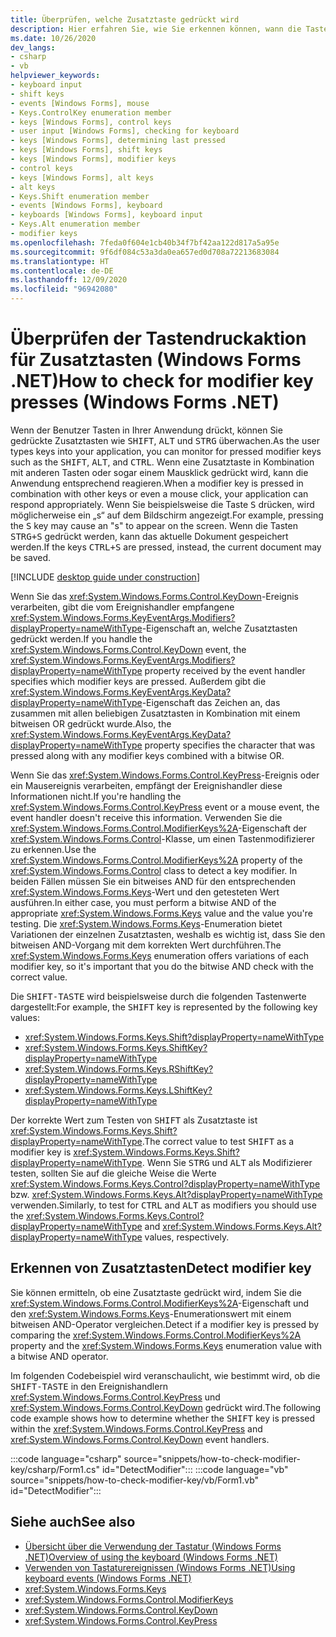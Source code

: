 ```yaml
---
title: Überprüfen, welche Zusatztaste gedrückt wird
description: Hier erfahren Sie, wie Sie erkennen können, wann die Tasten SHIFT, ALT oder STRG in Windows Forms für .NET gedrückt werden.
ms.date: 10/26/2020
dev_langs:
- csharp
- vb
helpviewer_keywords:
- keyboard input
- shift keys
- events [Windows Forms], mouse
- Keys.ControlKey enumeration member
- keys [Windows Forms], control keys
- user input [Windows Forms], checking for keyboard
- keys [Windows Forms], determining last pressed
- keys [Windows Forms], shift keys
- keys [Windows Forms], modifier keys
- control keys
- keys [Windows Forms], alt keys
- alt keys
- Keys.Shift enumeration member
- events [Windows Forms], keyboard
- keyboards [Windows Forms], keyboard input
- Keys.Alt enumeration member
- modifier keys
ms.openlocfilehash: 7feda0f604e1cb40b34f7bf42aa122d817a5a95e
ms.sourcegitcommit: 9f6df084c53a3da0ea657ed0d708a72213683084
ms.translationtype: HT
ms.contentlocale: de-DE
ms.lasthandoff: 12/09/2020
ms.locfileid: "96942080"
---
```

# <a name="how-to-check-for-modifier-key-presses-windows-forms-net"></a><span data-ttu-id="43cd2-103">Überprüfen der Tastendruckaktion für Zusatztasten (Windows Forms .NET)</span><span class="sxs-lookup"><span data-stu-id="43cd2-103">How to check for modifier key presses (Windows Forms .NET)</span></span>

<span data-ttu-id="43cd2-104">Wenn der Benutzer Tasten in Ihrer Anwendung drückt, können Sie gedrückte Zusatztasten wie <kbd>SHIFT</kbd>, <kbd>ALT</kbd> und <kbd>STRG</kbd> überwachen.</span><span class="sxs-lookup"><span data-stu-id="43cd2-104">As the user types keys into your application, you can monitor for pressed modifier keys such as the <kbd>SHIFT</kbd>, <kbd>ALT</kbd>, and <kbd>CTRL</kbd>.</span></span> <span data-ttu-id="43cd2-105">Wenn eine Zusatztaste in Kombination mit anderen Tasten oder sogar einem Mausklick gedrückt wird, kann die Anwendung entsprechend reagieren.</span><span class="sxs-lookup"><span data-stu-id="43cd2-105">When a modifier key is pressed in combination with other keys or even a mouse click, your application can respond appropriately.</span></span> <span data-ttu-id="43cd2-106">Wenn Sie beispielsweise die Taste <kbd>S</kbd> drücken, wird möglicherweise ein „s“ auf dem Bildschirm angezeigt.</span><span class="sxs-lookup"><span data-stu-id="43cd2-106">For example, pressing the <kbd>S</kbd> key may cause an "s" to appear on the screen.</span></span> <span data-ttu-id="43cd2-107">Wenn die Tasten <kbd>STRG+S</kbd> gedrückt werden, kann das aktuelle Dokument gespeichert werden.</span><span class="sxs-lookup"><span data-stu-id="43cd2-107">If the keys <kbd>CTRL+S</kbd> are pressed, instead, the current document may be saved.</span></span>

[!INCLUDE [desktop guide under construction](../../includes/desktop-guide-preview-note.md)]

<span data-ttu-id="43cd2-108">Wenn Sie das <xref:System.Windows.Forms.Control.KeyDown>-Ereignis verarbeiten, gibt die vom Ereignishandler empfangene <xref:System.Windows.Forms.KeyEventArgs.Modifiers?displayProperty=nameWithType>-Eigenschaft an, welche Zusatztasten gedrückt werden.</span><span class="sxs-lookup"><span data-stu-id="43cd2-108">If you handle the <xref:System.Windows.Forms.Control.KeyDown> event, the <xref:System.Windows.Forms.KeyEventArgs.Modifiers?displayProperty=nameWithType> property received by the event handler specifies which modifier keys are pressed.</span></span> <span data-ttu-id="43cd2-109">Außerdem gibt die <xref:System.Windows.Forms.KeyEventArgs.KeyData?displayProperty=nameWithType>-Eigenschaft das Zeichen an, das zusammen mit allen beliebigen Zusatztasten in Kombination mit einem bitweisen OR gedrückt wurde.</span><span class="sxs-lookup"><span data-stu-id="43cd2-109">Also, the <xref:System.Windows.Forms.KeyEventArgs.KeyData?displayProperty=nameWithType> property specifies the character that was pressed along with any modifier keys combined with a bitwise OR.</span></span>

<span data-ttu-id="43cd2-110">Wenn Sie das <xref:System.Windows.Forms.Control.KeyPress>-Ereignis oder ein Mausereignis verarbeiten, empfängt der Ereignishandler diese Informationen nicht.</span><span class="sxs-lookup"><span data-stu-id="43cd2-110">If you're handling the <xref:System.Windows.Forms.Control.KeyPress> event or a mouse event, the event handler doesn't receive this information.</span></span> <span data-ttu-id="43cd2-111">Verwenden Sie die <xref:System.Windows.Forms.Control.ModifierKeys%2A>-Eigenschaft der <xref:System.Windows.Forms.Control>-Klasse, um einen Tastenmodifizierer zu erkennen.</span><span class="sxs-lookup"><span data-stu-id="43cd2-111">Use the <xref:System.Windows.Forms.Control.ModifierKeys%2A> property of the <xref:System.Windows.Forms.Control> class to detect a key modifier.</span></span> <span data-ttu-id="43cd2-112">In beiden Fällen müssen Sie ein bitweises AND für den entsprechenden <xref:System.Windows.Forms.Keys>-Wert und den getesteten Wert ausführen.</span><span class="sxs-lookup"><span data-stu-id="43cd2-112">In either case, you must perform a bitwise AND of the appropriate <xref:System.Windows.Forms.Keys> value and the value you're testing.</span></span> <span data-ttu-id="43cd2-113">Die <xref:System.Windows.Forms.Keys>-Enumeration bietet Variationen der einzelnen Zusatztasten, weshalb es wichtig ist, dass Sie den bitweisen AND-Vorgang mit dem korrekten Wert durchführen.</span><span class="sxs-lookup"><span data-stu-id="43cd2-113">The <xref:System.Windows.Forms.Keys> enumeration offers variations of each modifier key, so it's important that you do the bitwise AND check with the correct value.</span></span>

<span data-ttu-id="43cd2-114">Die <kbd>SHIFT-TASTE</kbd> wird beispielsweise durch die folgenden Tastenwerte dargestellt:</span><span class="sxs-lookup"><span data-stu-id="43cd2-114">For example, the <kbd>SHIFT</kbd> key is represented by the following key values:</span></span>

- <xref:System.Windows.Forms.Keys.Shift?displayProperty=nameWithType>
- <xref:System.Windows.Forms.Keys.ShiftKey?displayProperty=nameWithType>
- <xref:System.Windows.Forms.Keys.RShiftKey?displayProperty=nameWithType>
- <xref:System.Windows.Forms.Keys.LShiftKey?displayProperty=nameWithType>

<span data-ttu-id="43cd2-115">Der korrekte Wert zum Testen von <kbd>SHIFT</kbd> als Zusatztaste ist <xref:System.Windows.Forms.Keys.Shift?displayProperty=nameWithType>.</span><span class="sxs-lookup"><span data-stu-id="43cd2-115">The correct value to test <kbd>SHIFT</kbd> as a modifier key is <xref:System.Windows.Forms.Keys.Shift?displayProperty=nameWithType>.</span></span> <span data-ttu-id="43cd2-116">Wenn Sie <kbd>STRG</kbd> und <kbd>ALT</kbd> als Modifizierer testen, sollten Sie auf die gleiche Weise die Werte <xref:System.Windows.Forms.Keys.Control?displayProperty=nameWithType> bzw. <xref:System.Windows.Forms.Keys.Alt?displayProperty=nameWithType> verwenden.</span><span class="sxs-lookup"><span data-stu-id="43cd2-116">Similarly, to test for <kbd>CTRL</kbd> and <kbd>ALT</kbd> as modifiers you should use the <xref:System.Windows.Forms.Keys.Control?displayProperty=nameWithType> and <xref:System.Windows.Forms.Keys.Alt?displayProperty=nameWithType> values, respectively.</span></span>

## <a name="detect-modifier-key"></a><span data-ttu-id="43cd2-117">Erkennen von Zusatztasten</span><span class="sxs-lookup"><span data-stu-id="43cd2-117">Detect modifier key</span></span>

<span data-ttu-id="43cd2-118">Sie können ermitteln, ob eine Zusatztaste gedrückt wird, indem Sie die <xref:System.Windows.Forms.Control.ModifierKeys%2A>-Eigenschaft und den <xref:System.Windows.Forms.Keys>-Enumerationswert mit einem bitweisen AND-Operator vergleichen.</span><span class="sxs-lookup"><span data-stu-id="43cd2-118">Detect if a modifier key is pressed by comparing the <xref:System.Windows.Forms.Control.ModifierKeys%2A> property and the <xref:System.Windows.Forms.Keys> enumeration value with a bitwise AND operator.</span></span>

<span data-ttu-id="43cd2-119">Im folgenden Codebeispiel wird veranschaulicht, wie bestimmt wird, ob die <kbd>SHIFT-TASTE</kbd> in den Ereignishandlern <xref:System.Windows.Forms.Control.KeyPress> und <xref:System.Windows.Forms.Control.KeyDown> gedrückt wird.</span><span class="sxs-lookup"><span data-stu-id="43cd2-119">The following code example shows how to determine whether the <kbd>SHIFT</kbd> key is pressed within the <xref:System.Windows.Forms.Control.KeyPress> and <xref:System.Windows.Forms.Control.KeyDown> event handlers.</span></span>

:::code language="csharp" source="snippets/how-to-check-modifier-key/csharp/Form1.cs" id="DetectModifier":::
:::code language="vb" source="snippets/how-to-check-modifier-key/vb/Form1.vb" id="DetectModifier":::

## <a name="see-also"></a><span data-ttu-id="43cd2-120">Siehe auch</span><span class="sxs-lookup"><span data-stu-id="43cd2-120">See also</span></span>

- [<span data-ttu-id="43cd2-121">Übersicht über die Verwendung der Tastatur (Windows Forms .NET)</span><span class="sxs-lookup"><span data-stu-id="43cd2-121">Overview of using the keyboard (Windows Forms .NET)</span></span>](overview.md)
- [<span data-ttu-id="43cd2-122">Verwenden von Tastaturereignissen (Windows Forms .NET)</span><span class="sxs-lookup"><span data-stu-id="43cd2-122">Using keyboard events (Windows Forms .NET)</span></span>](events.md)
- <xref:System.Windows.Forms.Keys>
- <xref:System.Windows.Forms.Control.ModifierKeys>
- <xref:System.Windows.Forms.Control.KeyDown>
- <xref:System.Windows.Forms.Control.KeyPress>
